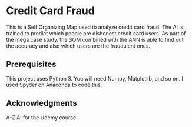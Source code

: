 # Credit Card Fraud

This is a Self Organizing Map used to analyze credit card fraud. The AI is trained to predict which people are dishonest credit card users. As part of the mega case study, the SOM combined with the ANN is able to find out the accuracy and also which users are the fraudulent ones. 

## Prerequisites

This project uses Python 3. You will need  Numpy, Matplotlib, and so on. I used Spyder on Anaconda to code this.


## Acknowledgments

A-Z AI for the Udemy course



